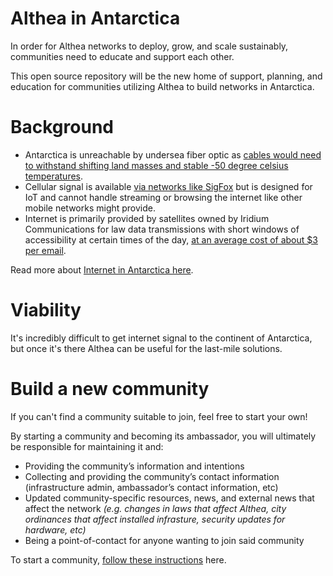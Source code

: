 # Althea in Antarctica

In order for Althea networks to deploy, grow, and scale sustainably, communities need to educate and support each other.

This open source repository will be the new home of support, planning, and education for communities utilizing Althea to build networks in Antarctica.

# Background

* Antarctica is unreachable by undersea fiber optic as [cables would need to withstand shifting land masses and stable -50 degree celsius temperatures](http://news.bbc.co.uk/2/hi/science/nature/2207259.stm).
* Cellular signal is available [via networks like SigFox](https://www.forbes.com/sites/aarontilley/2016/01/19/antarctica-gets-a-cellular-network-for-the-internet-of-things/) but is designed for IoT and cannot handle streaming or browsing the internet like other mobile networks might provide.
* Internet is primarily provided by satellites owned by Iridium Communications for law data transmissions with short windows of accessibility at certain times of the day, [at an average cost of about $3 per email](https://www.wired.com/2016/03/how-to-ditch-the-internet-while-traveling/). 

Read more about [Internet in Antarctica here](https://www.pilotfiber.com/blog/antarctica-internet).

# Viability

It's incredibly difficult to get internet signal to the continent of Antarctica, but once it's there Althea can be useful for the last-mile solutions.  


# Build a new community

If you can't find a community suitable to join, feel free to start your own!

By starting a community and becoming its ambassador, you will ultimately be responsible for maintaining it and:

* Providing the community’s information and intentions
* Collecting and providing the community’s contact information (infrastructure admin, ambassador’s contact information, etc)
* Updated community-specific resources, news, and external news that affect the network *(e.g. changes in laws that affect Althea, city ordinances that affect installed infrasture, security updates for hardware, etc)*
* Being a point-of-contact for anyone wanting to join said community

To start a community, [follow these instructions](#) here.
